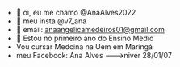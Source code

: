 - 👋 oi, eu me chamo @AnaAlves2022
- 👀 meu insta @v7_ana
- 🌱 email: anaangelicamedeiros01@gmail.com
- 💞️ Estou no primeiro ano do Ensino Medio
- Vou cursar Medcina na Uem em Maringá
- meu Facebook: Ana Alves
--->niver 28/01/07
